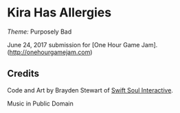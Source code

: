 # Kira Has Allergies

*Theme:* Purposely Bad

June 24, 2017 submission for [One Hour Game Jam].(http://onehourgamejam.com)

## Credits

Code and Art by Brayden Stewart of [Swift Soul Interactive](http://swiftsoulinteractive.com).

Music in Public Domain
